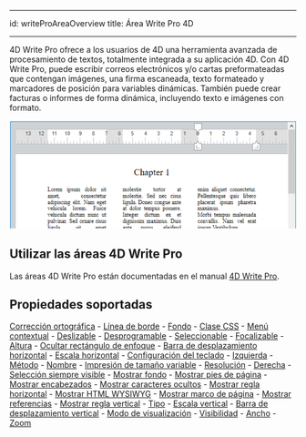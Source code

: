 - - -
id: writeProAreaOverview title: Área Write Pro 4D
- - -

4D Write Pro ofrece a los usuarios de 4D una herramienta avanzada de procesamiento de textos, totalmente integrada a su aplicación 4D. Con 4D Write Pro, puede escribir correos electrónicos y/o cartas preformateadas que contengan imágenes, una firma escaneada, texto formateado y marcadores de posición para variables dinámicas. También puede crear facturas o informes de forma dinámica, incluyendo texto e imágenes con formato.


![](../assets/en/FormObjects/writePro2.png)


## Utilizar las áreas 4D Write Pro

Las áreas 4D Write Pro están documentadas en el manual [4D Write Pro](https://doc.4d.com/4Dv17R6/4D/17-R6/4D-Write-Pro.100-4433851.fe.html).

## Propiedades soportadas

[Corrección ortográfica](properties_Entry.md#auto-spellcheck) - [Línea de borde](properties_BackgroundAndBorder.md#border-line-style) - [Fondo](properties_CoordinatesAndSizing.md#bottom) - [Clase CSS](properties_Object.md#css-class) - [Menú contextual](properties_Entry.md#context-menu) - [Deslizable](properties_Action.md#draggable) - [Desprogramable](properties_Action.md#droppable) - [Seleccionable](properties_Entry.md#enterable) - [Focalizable](properties_Entry.md#focusable) - [Altura](properties_CoordinatesAndSizing.md#height) - [Ocultar rectángulo de enfoque](properties_Appearance.md#hide-focus-rectangle) - [Barra de desplazamiento horizontal](properties_Appearance.md#horizontal-scroll-bar) - [Escala horizontal](properties_ResizingOptions.md#horizontal-sizing) - [Configuración del teclado](properties_Entry.md#keyboard-layout) - [Izquierda](properties_CoordinatesAndSizing.md#left) - [Método](properties_Action.md#method) - [Nombre](properties_Object.md#object-name) - [Impresión de tamaño variable](properties_Print.md#print-frame) - [Resolución](properties_Appearance.md#resolution) - [Derecha](properties_CoordinatesAndSizing.md#right) - [Selección siempre visible](properties_Entry.md#selection-always-visible) - [Mostrar fondo](properties_Appearance.md#show-background) - [Mostrar pies de página](properties_Appearance.md#show-footers) - [Mostrar encabezados](properties_Appearance.md#show-headers) - [Mostrar caracteres ocultos](properties_Appearance.md#show-hidden-characters) - [Mostrar regla horizontal](properties_Appearance.md#show-horizontal-ruler) - [Mostrar HTML WYSIWYG](properties_Appearance.md#show-html-wysiwyg) - [Mostrar marco de página](properties_Appearance.md#show-page-frame) - [Mostrar referencias](properties_Appearance.md#show-references) - [Mostrar regla vertical](properties_Appearance.md#show-vertical-ruler) - [Tipo](properties_Object.md#type) - [Escala vertical](properties_ResizingOptions.md#vertical-sizing) - [Barra de desplazamiento vertical](properties_Appearance.md#vertical-scroll-bar) - [Modo de visualización](properties_Appearance.md#view-mode) - [Visibilidad](properties_Display.md#visibility) - [Ancho](properties_CoordinatesAndSizing.md#width) - [Zoom](properties_Appearance.md#zoom)

